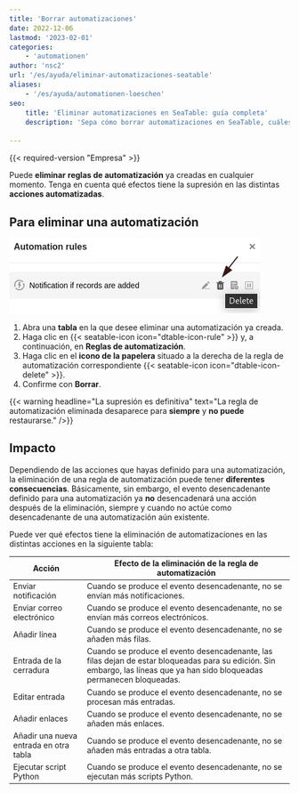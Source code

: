```yaml
---
title: 'Borrar automatizaciones'
date: 2022-12-06
lastmod: '2023-02-01'
categories:
    - 'automationen'
author: 'nsc2'
url: '/es/ayuda/eliminar-automatizaciones-seatable'
aliases:
    - '/es/ayuda/automationen-loeschen'
seo:
    title: 'Eliminar automatizaciones en SeaTable: guía completa'
    description: 'Sepa cómo borrar automatizaciones en SeaTable, cuáles son los efectos para acciones y cómo administrar reglas paso a paso.'

---
```


{{< required-version "Empresa" >}}

Puede **eliminar** **reglas de automatización** ya creadas en cualquier momento. Tenga en cuenta qué efectos tiene la supresión en las distintas **acciones automatizadas**.

## Para eliminar una automatización

![Eliminar una automatización](images/delete-an-automation-rule.png)

1. Abra una **tabla** en la que desee eliminar una automatización ya creada.
2. Haga clic en {{< seatable-icon icon="dtable-icon-rule" >}} y, a continuación, en **Reglas de automatización**.
3. Haga clic en el **icono de la papelera** situado a la derecha de la regla de automatización correspondiente {{< seatable-icon icon="dtable-icon-delete" >}}.
4. Confirme con **Borrar**.

{{< warning  headline="La supresión es definitiva"  text="La regla de automatización eliminada desaparece para **siempre** y **no puede** restaurarse." />}}

## Impacto

Dependiendo de las acciones que hayas definido para una automatización, la eliminación de una regla de automatización puede tener **diferentes consecuencias**. Básicamente, sin embargo, el evento desencadenante definido para una automatización ya **no** desencadenará una acción después de la eliminación, siempre y cuando no actúe como desencadenante de una automatización aún existente.

Puede ver qué efectos tiene la eliminación de automatizaciones en las distintas acciones en la siguiente tabla:

| Acción                                 | Efecto de la eliminación de la regla de automatización                                                                                                                     |
| -------------------------------------- | -------------------------------------------------------------------------------------------------------------------------------------------------------------------------- |
| Enviar notificación                    | Cuando se produce el evento desencadenante, no se envían más notificaciones.                                                                                               |
| Enviar correo electrónico              | Cuando se produce el evento desencadenante, no se envían más correos electrónicos.                                                                                         |
| Añadir línea                           | Cuando se produce el evento desencadenante, no se añaden más filas.                                                                                                        |
| Entrada de la cerradura                | Cuando se produce el evento desencadenante, las filas dejan de estar bloqueadas para su edición. Sin embargo, las líneas que ya han sido bloqueadas permanecen bloqueadas. |
| Editar entrada                         | Cuando se produce el evento desencadenante, no se procesan más entradas.                                                                                                   |
| Añadir enlaces                         | Cuando se produce el evento desencadenante, no se añaden más enlaces.                                                                                                      |
| Añadir una nueva entrada en otra tabla | Cuando se produce el evento desencadenante, no se añaden más entradas a otra tabla.                                                                                        |
| Ejecutar script Python                 | Cuando se produce el evento desencadenante, no se ejecutan más scripts Python.                                                                                             |
